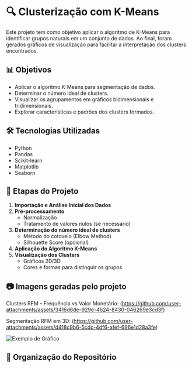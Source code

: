 # 🔍 Clusterização com K-Means

Este projeto tem como objetivo aplicar o algoritmo de K-Means para identificar grupos naturais em um conjunto de dados. Ao final, foram gerados gráficos de visualização para facilitar a interpretação dos clusters encontrados.

## 📊 Objetivos

- Aplicar o algoritmo K-Means para segmentação de dados.
- Determinar o número ideal de clusters.
- Visualizar os agrupamentos em gráficos bidimensionais e tridimensionais.
- Explorar características e padrões dos clusters formados.

## 🛠️ Tecnologias Utilizadas

- Python
- Pandas
- Scikit-learn
- Matplotlib
- Seaborn

## 🚀 Etapas do Projeto

1. **Importação e Análise Inicial dos Dados**
2. **Pré-processamento**  
   - Normalização
   - Tratamento de valores nulos (se necessário)
3. **Determinação do número ideal de clusters**  
   - Método do cotovelo (Elbow Method)
   - Silhouette Score (opcional)
4. **Aplicação do Algoritmo K-Means**
5. **Visualização dos Clusters**
   - Gráficos 2D/3D
   - Cores e formas para distinguir os grupos

## 📷 Imagens geradas pelo projeto

Clusters RFM - Frequência vs Valor Monetário: (https://github.com/user-attachments/assets/3416d6de-929e-4624-8430-046269e3cd3f)

Segmentação RFM em 3D: (https://github.com/user-attachments/assets/d418c9b6-5cdc-4df6-afef-696e1d28a3fe)


![Exemplo de Gráfico](./exemplos/cluster_2d.png)

## 📁 Organização do Repositório

